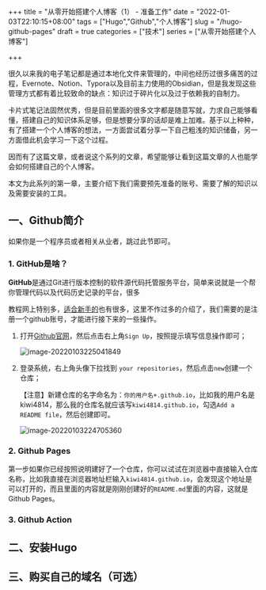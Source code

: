 +++
title = "从零开始搭建个人博客（1） - 准备工作"
date = "2022-01-03T22:10:15+08:00"
tags = ["Hugo","Github","个人博客"]
slug = "/hugo-github-pages"
draft = true
categories = ["技术"]
series = ["从零开始搭建个人博客"]

+++

很久以来我的电子笔记都是通过本地化文件来管理的，中间也经历过很多痛苦的过程，Evernote、Notion、Typora以及目前主力使用的Obsidian，但是我发现这些管理方式都有着比较致命的缺点：知识过于碎片化以及过于依赖我的自制力。

卡片式笔记法固然优秀，但是目前里面的很多文字都是随意写就，力求自己能够看懂，搭建自己的知识体系足够，但是想要分享的话却是难上加难。基于以上种种，有了搭建一个个人博客的想法，一方面尝试着分享一下自己粗浅的知识储备，另一方面借此机会学习一下这个过程。

因而有了这篇文章，或者说这个系列的文章，希望能够让看到这篇文章的人也能学会如何搭建自己的个人博客。



本文为此系列的第一章，主要介绍下我们需要预先准备的账号、需要了解的知识以及需要安装的工具。



## 一、Github简介

如果你是一个程序员或者相关从业者，跳过此节即可。

### 1. GitHub是啥？

**GitHub**是通过Git进行版本控制的软件源代码托管服务平台，简单来说就是一个帮你管理代码以及代码历史记录的平台，很多

教程网上特别多，[适合新手的](https://www.zhihu.com/question/21669554)也有很多，这里不作过多的介绍了，我们需要的是注册一个github账号，才能进行接下来的一些操作。

1. 打开[Github官网](https://github.com/)，然后点击右上角`Sign Up`，按照提示填写信息操作即可；

   ![image-20220103225041849](https://gitee.com/kiwi4814/pictures/raw/master/img/image-20220103225041849.png)

2. 登录系统，右上角头像下拉找到 `your repositories`，然后点击`new`创建一个仓库；

   【注意】新建仓库的名字命名为：`你的用户名+.github.io`，比如我的用户名是kiwi4814，那么我的仓库名就应该写`kiwi4814.github.io`，勾选`Add a README file`，然后创建即可。

   ![image-20220103224705360](https://gitee.com/kiwi4814/pictures/raw/master/img/image-20220103224705360.png)

### 2. Github Pages

第一步如果你已经按照说明建好了一个仓库，你可以试试在浏览器中直接输入仓库名称，比如我直接在浏览器地址栏输入`kiwi4814.github.io`，会发现这个地址是可以打开的，而且里面的内容就是刚刚创建好的`README.md`里面的内容，这就是Github Pages。



### 3. Github Action



## 二、安装Hugo



## 三、购买自己的域名（可选）

